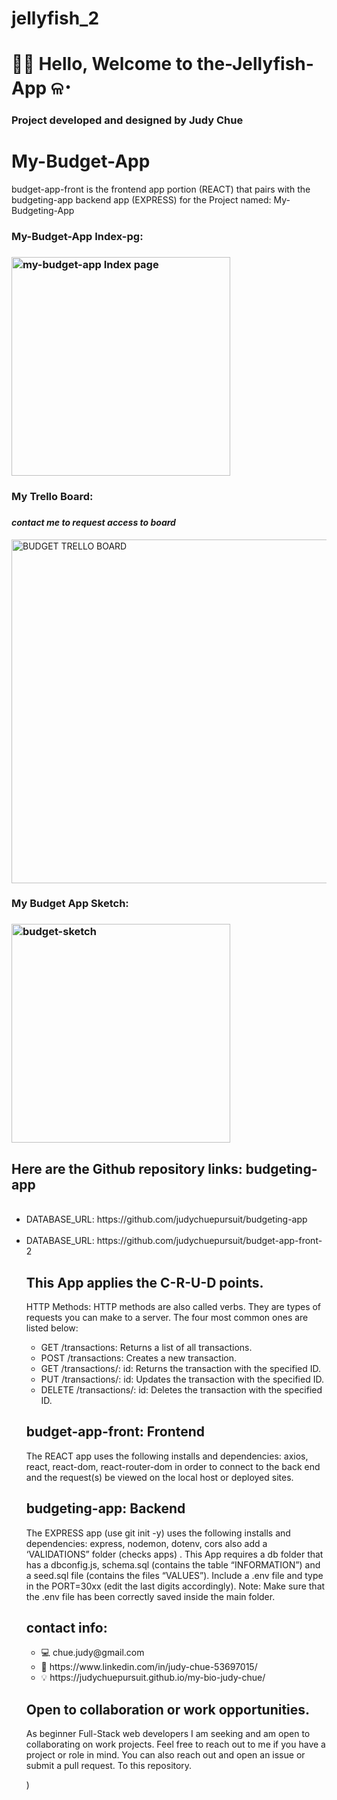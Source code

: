 # jellyfish_2

<!DOCTYPE html>
<html>
  <head>
   <h1>👋🏻 Hello,  Welcome to the-Jellyfish-App ଳ･</h1>
<h3>Project developed and designed  by Judy Chue</h3>
  </head>
  <body>
    <h1>My-Budget-App</h1>
    <p>
budget-app-front is the frontend app portion (REACT) that pairs with the budgeting-app backend app (EXPRESS) for the Project named:
My-Budgeting-App

<h3>My-Budget-App Index-pg:<h3> 
<img alt="my-budget-app Index page"
src="img/Frnt_budget App_Index pg alt .png" width="350"></img>
<br> 
<h3>My Trello Board:<h3> <h4><i>contact me to request access to board</i></h4>
<img alt="BUDGET TRELLO BOARD" src="img/Judy Budget app Trello Board.png" width="550"></img>

<h3>My Budget App Sketch:<h3> 
<img alt="budget-sketch" src="img/Budget App Sketch_updated.png" width="350"></img>

<h2> Here are the Github repository links: budgeting-app </h2>
      <ul>
         <!-- <li>Deployed_APP: <a href= https://my-budget-app.onrender.com>Budget App</a></li> -->
<br>
        <li>DATABASE_URL: https://github.com/judychuepursuit/budgeting-app</li>
<br>
        <li>DATABASE_URL: https://github.com/judychuepursuit/budget-app-front-2</li>

<h2> This App applies the C-R-U-D points.</h2>
<p>HTTP Methods: HTTP methods are also called verbs. They are types of requests you can make to a server. The four most common ones are listed below:</p>
<ul>
      <li>GET /transactions: Returns a list of all transactions.</li>
      <li>POST /transactions: Creates a new transaction.</li>
      <li>GET /transactions/: id: Returns the transaction with the specified ID.</li>
      <li>PUT /transactions/: id: Updates the transaction with the specified ID.</li>
      <li>DELETE /transactions/: id: Deletes the transaction with the specified ID.</li>
</ul>
<h2>budget-app-front: Frontend</h2>
<p>
  The REACT app uses the following installs and dependencies: axios, react, react-dom, react-router-dom in order to connect to the back end and the request(s) be viewed on the local host or deployed sites.
<br>
<h2>budgeting-app: Backend</h2>
  The EXPRESS app (use git init -y) uses the following installs and dependencies: express, nodemon, dotenv, cors also add a ‘VALIDATIONS” folder (checks apps) . 
  This App requires a db folder that has a dbconfig.js, schema.sql (contains the table “INFORMATION”) and a  seed.sql file (contains the files “VALUES”).
  Include a .env file and type in the PORT=30xx (edit the last digits accordingly). 
  Note: Make sure that the .env file has been correctly saved inside the main folder.  
<h2>contact info:</h2>
<ul>
    <li>💻  chue.judy@gmail.com</li>
    <li>💟  https://www.linkedin.com/in/judy-chue-53697015/</li>
    <li>💡  https://judychuepursuit.github.io/my-bio-judy-chue/</li>
</ul>
</p>
<h2>Open to collaboration or work opportunities.</h2>
<p>
As beginner Full-Stack web developers I am seeking and am open to collaborating on work projects. Feel free to reach out to me if you have a project or role in mind. You can also reach out and open an issue or submit a pull request. To this repository.</p>
)
